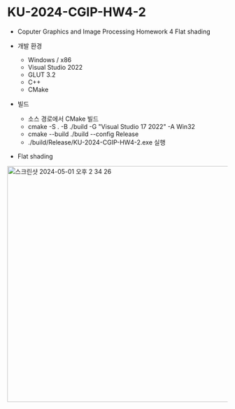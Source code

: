 KU-2024-CGIP-HW4-2
=============

- Coputer Graphics and Image Processing Homework 4 Flat shading

- 개발 환경
  - Windows / x86
  - Visual Studio 2022
  - GLUT 3.2
  - C++
  - CMake

- 빌드
  - 소스 경로에서 CMake 빌드
  - cmake -S . -B ./build -G "Visual Studio 17 2022" -A Win32
  - cmake --build ./build --config Release
  - ./build/Release/KU-2024-CGIP-HW4-2.exe 실행
 
- Flat shading
<img width="541" alt="스크린샷 2024-05-01 오후 2 34 26" src="https://github.com/j3566/KU-2024-CGIP-HW4-2/assets/54254599/2e96e78b-c26b-44ea-940f-3d975a9a68d6">
